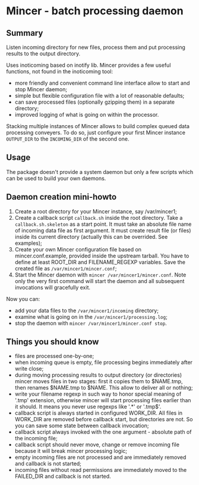 # Mincer - batch processing daemon

## Summary

Listen incoming directory for new files, process them and put
processing results to the output directory.

Uses inoticoming based on inotify lib. Mincer provides a few useful
functions, not found in the inoticoming tool:

* more friendly and convenient command line interface allow
 to start and stop Mincer daemon;
* simple but flexible configuration file with a lot of reasonable defaults;
* can save processed files (optionally gzipping them) in a separate directory;
* improved logging of what is going on within the processor.

Stacking multiple instances of Mincer allows to build
complex queued data processing conveyers. To do so, just configure
your first Mincer instance ``OUTPUT_DIR`` to the ``INCOMING_DIR`` of the
second one.

## Usage

The package doesn't provide a system daemon but only
a few scripts which can be used to build your own daemons.

## Daemon creation mini-howto

1. Create a root directory for your Mincer instance, say /var/mincer1;
2. Create a callback script ``callback.sh`` inside the root directory.
 Take a ``callback.sh.skeleton`` as a start point. It must take an absolute
 file name of incoming data file as first argument. It must create result
 file (or files) inside its current directory (actually this can be
 overrided. See examples);
3. Create your own Mincer configuration file based on
 mincer.conf.example, provided inside the upstream tarball.
 You have to define at least ROOT_DIR and FILENAME_REGEXP variables.
 Save the created file as ``/var/mincer1/mincer.conf``;
4. Start the Mincer daemon with ``mincer /var/mincer1/mincer.conf``. Note
 only the very first command will start the daemon and all subsequent
 invocations will gracefully exit.

Now you can:

* add your data files to the ``/var/mincer1/incoming`` directory;
* examine what is going on in the ``/var/mincer1/processing.log``;
* stop the daemon with ``mincer /var/mincer1/mincer.conf stop``.

## Things you should know

* files are processed one-by-one;
* when incoming queue is empty, file processing begins immediately after
 write close;
* during moving processing results to output directory (or directories)
 mincer moves files in two stages: first it copies them to $NAME.tmp, then
 renames $NAME.tmp to $NAME. This allow to deliver all or nothing;
* write your filename regexp in such way to honor special meaning of
 '.tmp' extension, otherwise mincer will start processing files earlier
 than it should. It means you never use regexps like '.*' or '\.tmp$'.
* callback script is always started in configured WORK_DIR. All files
 in WORK_DIR are removed before callback start, but directories are not.
 So you can save some state between callback invocation;
* callback script always invoked with the one argument - absolute path
 of the incoming file;
* callback script should never move, change or remove incoming file
 because it will break mincer processing logic;
* empty incoming files are not processed and are immediately removed
 and callback is not started;
* incoming files without read permissions are immediately moved to
 the FAILED_DIR and callback is not started.
